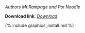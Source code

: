 *Authors* *Mr.Rampage and Pot Noodle*

**Download link:** *[Download](https://cdn.discordapp.com/attachments/703234077167452161/703618660362878997/NatureSheet.xnb)*

{% include graphics_install.md %}


